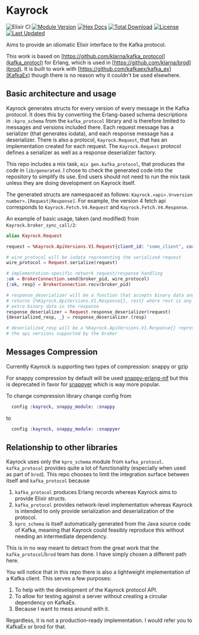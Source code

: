 # Kayrock

![Elixir CI](https://github.com/dantswain/kayrock/workflows/Elixir%20CI/badge.svg)
[![Module Version](https://img.shields.io/hexpm/v/kayrock.svg)](https://hex.pm/packages/kayrock)
[![Hex Docs](https://img.shields.io/badge/hex-docs-lightgreen.svg)](https://hexdocs.pm/kayrock/)
[![Total Download](https://img.shields.io/hexpm/dt/kayrock.svg)](https://hex.pm/packages/kayrock)
[![License](https://img.shields.io/hexpm/l/kayrock.svg)](https://hex.pm/packages/kayrock)
[![Last Updated](https://img.shields.io/github/last-commit/dantswain/kayrock.svg)](https://github.com/dantswain/kayrock/commits/master)

Aims to provide an idiomatic Elixir interface to the Kafka protocol.

This work is based on [https://github.com/klarna/kafka_protocol](kafka_protocl)
for Erlang, which is used in [https://github.com/klarna/brod](brod).  It is
built to work with [https://github.com/kafkaex/kafka_ex](KafkaEx) though there
is no reason why it couldn't be used elsewhere.

## Basic architecture and usage

Kayrock generates structs for every version of every message in the Kafka
protocol.  It does this by converting the Erlang-based schema descriptions in
`:kpro_schema` from the `kafka_protocol` library and is therefore limited to
messages and versions included there.  Each request message has a serializer
(that generates iodata), and each response message has a deserializer. There is
also a protocol, `Kayrock.Request`, that has an implementation created for each
request.  The `Kayrock.Request` protocol defines a serializer as well as a
response deserializer factory.

This repo includes a mix task, `mix gen.kafka_protocol`, that produces the code
in `lib/generated`.  I chose to check the generated code into the repository to
simplify its use.  End users should not need to run the mix task unless they are
doing development on Kayrock itself.

The generated structs are namespaced as follows: `Kayrock.<api>.V<version
number>.[Request|Response]`.  For example, the version 4 fetch api corresponds
to `Kayrock.Fetch.V4.Request` and `Kayrock.Fetch.V4.Response`.

An example of basic usage, taken (and modified) from
`Kayrock.broker_sync_call/2`:

```elixir
alias Kayrock.Request

request = %Kayrock.ApiVersions.V1.Request{client_id: "some_client", correlation_id: 0}

# wire_protocol will be iodata representing the serialized request
wire_protocol = Request.serialize(request)

# implementation-specific network request/response handling
:ok = BrokerConnection.send(broker_pid, wire_protocol)
{:ok, resp} = BrokerConnection.recv(broker_pid)

# response_deserializer will be a function that accepts binary data and
# returns {%Kayrock.ApiVersions.V1.Response{}, rest} where rest is any
# extra binary data in the response
response_deserializer = Request.response_deserializer(request)
{deserialized_resp, _} = response_deserializer.(resp)

# deserialized_resp will be a %Kayrock.ApiVersions.V1.Response{} representing
# the api versions supported by the broker
```

## Messages Compression

Currently Kayrock is supporting two types of compression: snappy or gzip

For snappy compression by default will be used [snappy-erlang-nif](https://github.com/skunkwerks/snappy-erlang-nif) but this is 
deprecated in favor for [snappyer](https://github.com/zmstone/snappyer) which is way more popular.

To change compression library change config from

```elixir
  config :kayrock, snappy_module: :snappy
```

to

```elixir
  config :kayrock, snappy_module: :snappyer
```

## Relationship to other libraries

Kayrock uses only the `kpro_schema` module from `kafka_protocol`.
`kafka_protocol` provides quite a lot of functionality (especially when used as
part of `brod`).  This repo chooses to limit the integration surface between
itself and `kafka_protocol` because

1. `kafka_protocol` produces Erlang records whereas Kayrock aims to provide
   Elixir structs.
2. `kafka_protocol` provides network-level implementation whereas Kayrock is
   intended to only provide serialization and deserialization of the protocol.
3. `kpro_schema` is itself automatically generated from the Java source code of
   Kafka, meaning that Kayrock could feasibly reproduce this without needing an
   intermediate dependency.

This is in no way meant to detract from the great work that the
`kafka_protocol`/`brod` team has done.  I have simply chosen a different path
here.

You will notice that in this repo there is also a lightweight implementation of
a Kafka client.  This serves a few purposes:

1. To help with the development of the Kayrock protocol API.
2. To allow for testing against a server without creating a circular dependency
   on KafkaEx.
3. Because I want to mess around with it.

Regardless, it is not a production-ready implementation. I would refer you to
KafkaEx or brod for that.
